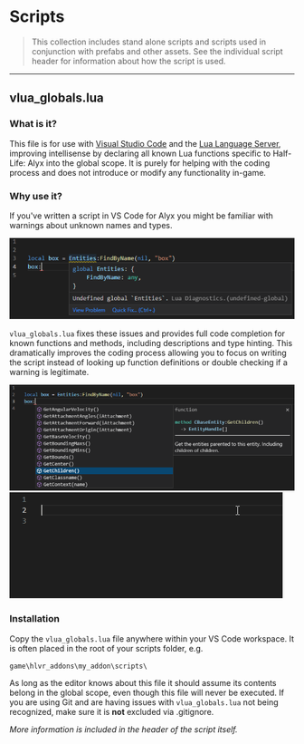 # Scripts

> This collection includes stand alone scripts and scripts used in conjunction with prefabs and other assets. See the individual script header for information about how the script is used.

---

## vlua_globals.lua

### What is it?

This file is for use with [Visual Studio Code](https://code.visualstudio.com/) and the [Lua Language Server](https://marketplace.visualstudio.com/items?itemName=sumneko.lua), improving intellisense by declaring all known Lua functions specific to Half-Life: Alyx into the global scope. It is purely for helping with the coding process and does not introduce or modify any functionality in-game.

### Why use it?

If you've written a script in VS Code for Alyx you might be familiar with warnings about unknown names and types.

![](../.images/vlua_globals_no_help.png)

`vlua_globals.lua` fixes these issues and provides full code completion for known functions and methods, including descriptions and type hinting. This dramatically improves the coding process allowing you to focus on writing the script instead of looking up function definitions or double checking if a warning is legitimate.

![](../.images/vlua_globals_completion.png)
![](../.images/vlua_globals_type.gif)

### Installation

Copy the `vlua_globals.lua` file anywhere within your VS Code workspace. It is often placed in the root of your scripts folder, e.g.

    game\hlvr_addons\my_addon\scripts\

As long as the editor knows about this file it should assume its contents belong in the global scope, even though this file will never be executed. If you are using Git and are having issues with `vlua_globals.lua` not being recognized, make sure it is **not** excluded via .gitignore.

*More information is included in the header of the script itself.*